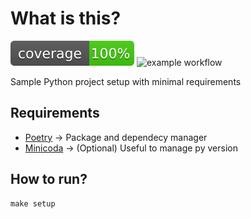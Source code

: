 # What is this?
![Coverage Badge](badges/coverage.svg)
![example workflow](https://github.com/Tomperez98/python-minimal-project/actions/workflows/coverage.yml/badge.svg)

Sample Python project setup with minimal requirements

## Requirements

- [Poetry](https://github.com/python-poetry/poetry) -> Package and dependecy manager
- [Minicoda](https://docs.conda.io/en/latest/miniconda.html) -> (Optional) Useful to manage py version

## How to run?

```shell
make setup
```
